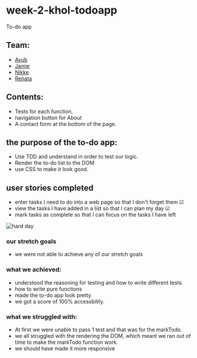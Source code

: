 # week-2-khol-todoapp
To-do app


## Team:
 * [Ayub](https://github.com/Ayub3) 
 * [Jamie](https://github.com/jc282)
 * [Nikke](https://github.com/nikkesan)
 * [Renata](https://github.com/renatajarmova)
 
 ## Contents: 
* Tests for each function, 
* navigation button for About
* A contact form at the bottom of the page.

## the purpose of the to-do app:
 - Use TDD  and understand in order to test our logic.
 - Render the to-do list to the DOM
 - use CSS to make it look good.
 
## user stories completed 
- enter tasks I need to do into a web page so that I don't forget them &#x2611;
- view the tasks I have added in a list so that I can plan my day &#x2611;
- mark tasks as complete so that I can focus on the tasks I have left 

![hard day](https://media.giphy.com/media/hrk8ehR4lCZ27FtjPA/giphy.gif)

### our stretch goals 
- we were not able to achieve any of our stretch goals


### what we achieved:
  - understood the reasoning for testing and how to write different tests.
  - how to write pure functions
  - made the to-do app look pretty
  - we got a score of 100% accessbility.
 
 ### what we struggled with: 
 - At first we were unable to pass 1 test and that was for the markTodo.
 - we all struggled with the rendering the DOM, which meant we ran out of time to make the markTodo function work. 
 - we should have made it more responsive
  
  
 



